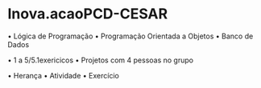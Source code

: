 # Inova.acaoPCD-CESAR

• Lógica de Programação
• Programação Orientada a Objetos
• Banco de Dados

• 1 a 5/5.1exericicos 
• Projetos com 4 pessoas no grupo

• Herança 
• Atividade
• Exercício  
